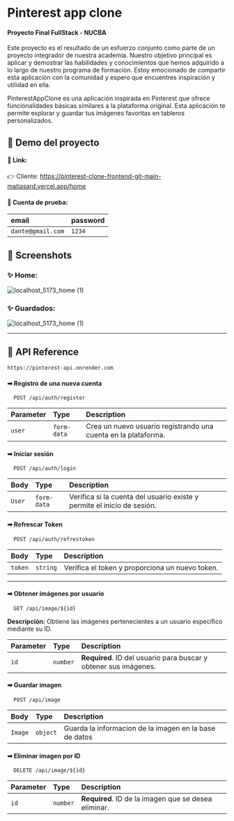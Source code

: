 # Pinterest app clone
#### Proyecto Final FullStack - NUCBA

Este proyecto es el resultado de un esfuerzo conjunto como parte de un proyecto integrador de nuestra academia. Nuestro objetivo principal es aplicar y demostrar las habilidades y conocimientos que hemos adquirido a lo largo de nuestro programa de formación. Estoy emocionado de compartir esta aplicación con la comunidad y espero que encuentres inspiración y utilidad en ella.

PinterestAppClone es una aplicación inspirada en Pinterest que ofrece funcionalidades básicas similares a la plataforma original. Esta aplicación te permite explorar y guardar tus imágenes favoritas en tableros personalizados.

## 📌 Demo del proyecto
#### 🔗 Link:

👉 Cliente: https://pinterest-clone-frontend-git-main-matiasard.vercel.app/home

#### 🧑 Cuenta de prueba:

| email             | password  |
| :---------------- | :-------  | 
| `dante@gmail.com` | `1234`    |

## 📌 Screenshots
### ✨ Home:
![localhost_5173_home (1)](https://github.com/matiasard/pinterest/assets/60995996/a0433859-98fc-4a0d-a75a-5432b550f25c)

### ✨ Guardados:
![localhost_5173_home (1)](https://github.com/matiasard/pinterest/assets/60995996/77474f0d-eb77-4b55-82f8-16862e29650e)

---

## 📌 API Reference

```http base url server
https://pinterest-api.onrender.com
```

#### ➡ Registro de una nueva cuenta

```http
  POST /api/auth/register
```

| Parameter | Type     | Description                       |
| :-------- | :------- | :-------------------------------- |
| `user`  | `form-data` | Crea un nuevo usuario registrando una cuenta en la plataforma. |

#### ➡ Iniciar sesión

```http
  POST /api/auth/login
```

| Body      | Type     | Description                       |
| :-------- | :------- | :-------------------------------- |
| `User`    | `form-data` | Verifica si la cuenta del usuario existe y permite el inicio de sesión. |

#### ➡ Refrescar Token

```http
  POST /api/auth/refrestoken
```

| Body      | Type     | Description                       |
| :-------- | :------- | :-------------------------------- |
| `token`    | `string` | Verifica el token y proporciona un nuevo token. |

----


#### ➡ Obtener imágenes por usuario

```http
  GET /api/image/${id}
```

**Descripción:** Obtiene las imágenes pertenecientes a un usuario específico mediante su ID.

| Parameter | Type     | Description                       |
| :-------- | :------- | :-------------------------------- |
| `id`      | `number` | **Required**. ID del usuario para buscar y obtener sus imágenes. |


#### ➡ Guardar imagen

```http
  POST /api/image
```

| Body      | Type     | Description                |
| :-------- | :------- | :------------------------- |
| `Image`   | `object` | Guarda la informacion de la imagen en la base de datos|


#### ➡ Eliminar imagen por ID

```http
  DELETE /api/image/${id}
```

| Parameter | Type     | Description                       |
| :-------- | :------- | :-------------------------------- |
| `id`      | `number` | **Required**. ID de la imagen que se desea eliminar. |



